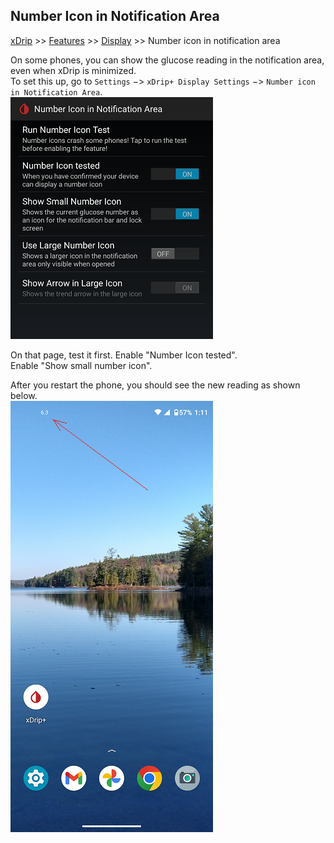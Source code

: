 ## Number Icon in Notification Area
[xDrip](../../README.md) >> [Features](../Features_page.md) >> [Display](./Display.md) >> Number icon in notification area  
  
On some phones, you can show the glucose reading in the notification area, even when xDrip is minimized.  
To set this up, go to `Settings` &#8722;> `xDrip+ Display Settings` &#8722;> `Number icon in Notification Area`.  
![](./images/Menu_NumIconNotifArea.png)  
  
On that page, test it first.  Enable "Number Icon tested".  
Enable "Show small number icon".  
  
After you restart the phone, you should see the new reading as shown below.  
![](./images/NumIconNotArea.png)  
  
  
